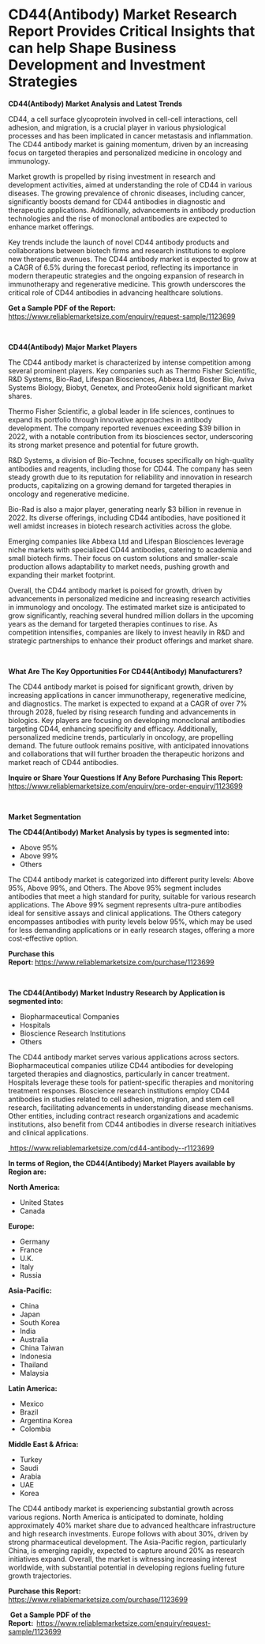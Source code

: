 <p><h1>CD44(Antibody) Market Research Report Provides Critical Insights that can help Shape Business Development and Investment Strategies</h1></p><p><strong>CD44(Antibody) Market Analysis and Latest Trends</strong></p>
<p><p>CD44, a cell surface glycoprotein involved in cell-cell interactions, cell adhesion, and migration, is a crucial player in various physiological processes and has been implicated in cancer metastasis and inflammation. The CD44 antibody market is gaining momentum, driven by an increasing focus on targeted therapies and personalized medicine in oncology and immunology.</p><p>Market growth is propelled by rising investment in research and development activities, aimed at understanding the role of CD44 in various diseases. The growing prevalence of chronic diseases, including cancer, significantly boosts demand for CD44 antibodies in diagnostic and therapeutic applications. Additionally, advancements in antibody production technologies and the rise of monoclonal antibodies are expected to enhance market offerings.</p><p>Key trends include the launch of novel CD44 antibody products and collaborations between biotech firms and research institutions to explore new therapeutic avenues. The CD44 antibody market is expected to grow at a CAGR of 6.5% during the forecast period, reflecting its importance in modern therapeutic strategies and the ongoing expansion of research in immunotherapy and regenerative medicine. This growth underscores the critical role of CD44 antibodies in advancing healthcare solutions.</p></p>
<p><strong>Get a Sample PDF of the Report:&nbsp;</strong> <a href="https://www.reliablemarketsize.com/enquiry/request-sample/1123699?utm_campaign=3493&utm_medium=2&utm_source=Github&utm_content=ia&utm_term=16042025&utm_id=cd44antibody">https://www.reliablemarketsize.com/enquiry/request-sample/1123699</a></p>
<p>&nbsp;</p>
<p><strong>CD44(Antibody) Major Market Players</strong></p>
<p><p>The CD44 antibody market is characterized by intense competition among several prominent players. Key companies such as Thermo Fisher Scientific, R&D Systems, Bio-Rad, Lifespan Biosciences, Abbexa Ltd, Boster Bio, Aviva Systems Biology, Biobyt, Genetex, and ProteoGenix hold significant market shares.</p><p>Thermo Fisher Scientific, a global leader in life sciences, continues to expand its portfolio through innovative approaches in antibody development. The company reported revenues exceeding $39 billion in 2022, with a notable contribution from its biosciences sector, underscoring its strong market presence and potential for future growth.</p><p>R&D Systems, a division of Bio-Techne, focuses specifically on high-quality antibodies and reagents, including those for CD44. The company has seen steady growth due to its reputation for reliability and innovation in research products, capitalizing on a growing demand for targeted therapies in oncology and regenerative medicine.</p><p>Bio-Rad is also a major player, generating nearly $3 billion in revenue in 2022. Its diverse offerings, including CD44 antibodies, have positioned it well amidst increases in biotech research activities across the globe.</p><p>Emerging companies like Abbexa Ltd and Lifespan Biosciences leverage niche markets with specialized CD44 antibodies, catering to academia and small biotech firms. Their focus on custom solutions and smaller-scale production allows adaptability to market needs, pushing growth and expanding their market footprint.</p><p>Overall, the CD44 antibody market is poised for growth, driven by advancements in personalized medicine and increasing research activities in immunology and oncology. The estimated market size is anticipated to grow significantly, reaching several hundred million dollars in the upcoming years as the demand for targeted therapies continues to rise. As competition intensifies, companies are likely to invest heavily in R&D and strategic partnerships to enhance their product offerings and market share.</p></p>
<p>&nbsp;</p>
<p><strong>What Are The Key Opportunities For CD44(Antibody) Manufacturers?</strong></p>
<p><p>The CD44 antibody market is poised for significant growth, driven by increasing applications in cancer immunotherapy, regenerative medicine, and diagnostics. The market is expected to expand at a CAGR of over 7% through 2028, fueled by rising research funding and advancements in biologics. Key players are focusing on developing monoclonal antibodies targeting CD44, enhancing specificity and efficacy. Additionally, personalized medicine trends, particularly in oncology, are propelling demand. The future outlook remains positive, with anticipated innovations and collaborations that will further broaden the therapeutic horizons and market reach of CD44 antibodies.</p></p>
<p><strong>Inquire or Share Your Questions If Any Before Purchasing This Report:</strong> <a href="https://www.reliablemarketsize.com/enquiry/pre-order-enquiry/1123699?utm_campaign=3493&utm_medium=2&utm_source=Github&utm_content=ia&utm_term=16042025&utm_id=cd44antibody">https://www.reliablemarketsize.com/enquiry/pre-order-enquiry/1123699</a></p>
<p>&nbsp;</p>
<p><strong>Market Segmentation</strong></p>
<p><strong>The CD44(Antibody) Market Analysis by types is segmented into:</strong></p>
<p><ul><li>Above 95%</li><li>Above 99%</li><li>Others</li></ul></p>
<p><p>The CD44 antibody market is categorized into different purity levels: Above 95%, Above 99%, and Others. The Above 95% segment includes antibodies that meet a high standard for purity, suitable for various research applications. The Above 99% segment represents ultra-pure antibodies ideal for sensitive assays and clinical applications. The Others category encompasses antibodies with purity levels below 95%, which may be used for less demanding applications or in early research stages, offering a more cost-effective option.</p></p>
<p><strong>Purchase this Report:&nbsp;</strong><a href="https://www.reliablemarketsize.com/purchase/1123699?utm_campaign=3493&utm_medium=2&utm_source=Github&utm_content=ia&utm_term=16042025&utm_id=cd44antibody">https://www.reliablemarketsize.com/purchase/1123699</a></p>
<p>&nbsp;</p>
<p><strong>The CD44(Antibody) Market Industry Research by Application is segmented into:</strong></p>
<p><ul><li>Biopharmaceutical Companies</li><li>Hospitals</li><li>Bioscience Research Institutions</li><li>Others</li></ul></p>
<p><p>The CD44 antibody market serves various applications across sectors. Biopharmaceutical companies utilize CD44 antibodies for developing targeted therapies and diagnostics, particularly in cancer treatment. Hospitals leverage these tools for patient-specific therapies and monitoring treatment responses. Bioscience research institutions employ CD44 antibodies in studies related to cell adhesion, migration, and stem cell research, facilitating advancements in understanding disease mechanisms. Other entities, including contract research organizations and academic institutions, also benefit from CD44 antibodies in diverse research initiatives and clinical applications.</p></p>
<p><a href="https://www.reliablemarketsize.com/cd44-antibody--r1123699?utm_campaign=3493&utm_medium=2&utm_source=Github&utm_content=ia&utm_term=16042025&utm_id=cd44antibody">&nbsp;https://www.reliablemarketsize.com/cd44-antibody--r1123699</a></p>
<p><strong>In terms of Region, the CD44(Antibody) Market Players available by Region are:</strong></p>
<p>
    <p> <strong> North America: </strong>
        <ul>
            <li>United States</li>
            <li>Canada</li>
        </ul>
        </p> 
    <p> <strong> Europe: </strong>
        <ul>
            <li>Germany</li>
            <li>France</li>
            <li>U.K.</li>
            <li>Italy</li>
            <li>Russia</li>
        </ul>
        </p> 
    <p> <strong> Asia-Pacific: </strong>
        <ul>
            <li>China</li>
            <li>Japan</li>
            <li>South Korea</li>
            <li>India</li>
            <li>Australia</li>
            <li>China Taiwan</li>
            <li>Indonesia</li>
            <li>Thailand</li>
            <li>Malaysia</li>
        </ul>
        </p> 
    <p> <strong> Latin America: </strong>
        <ul>
            <li>Mexico</li>
            <li>Brazil</li>
            <li>Argentina Korea</li>
            <li>Colombia</li>
        </ul>
        </p> 
    <p> <strong> Middle East & Africa: </strong>
        <ul>
            <li>Turkey</li>
            <li>Saudi</li>
            <li>Arabia</li>
            <li>UAE</li>
            <li>Korea</li>
        </ul>
    </p>
    </p>
<p><p>The CD44 antibody market is experiencing substantial growth across various regions. North America is anticipated to dominate, holding approximately 40% market share due to advanced healthcare infrastructure and high research investments. Europe follows with about 30%, driven by strong pharmaceutical development. The Asia-Pacific region, particularly China, is emerging rapidly, expected to capture around 20% as research initiatives expand. Overall, the market is witnessing increasing interest worldwide, with substantial potential in developing regions fueling future growth trajectories.</p></p>
<p><strong>Purchase this Report: </strong><a href="https://www.reliablemarketsize.com/purchase/1123699?utm_campaign=3493&utm_medium=2&utm_source=Github&utm_content=ia&utm_term=16042025&utm_id=cd44antibody">https://www.reliablemarketsize.com/purchase/1123699</a></p>
<p>&nbsp;<strong>Get a Sample PDF of the Report:&nbsp;&nbsp;</strong><a href="https://www.reliablemarketsize.com/enquiry/request-sample/1123699?utm_campaign=3493&utm_medium=2&utm_source=Github&utm_content=ia&utm_term=16042025&utm_id=cd44antibody">https://www.reliablemarketsize.com/enquiry/request-sample/1123699</a></p>
<p><strong></strong></p>
<p><p></p><p></p><p></p></p>